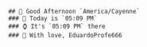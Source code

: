 
        ## 👋 Good Afternoon `America/Cayenne`
        ### 📅 Today is `05:09 PM`
        ### ⌚ It's `05:09 PM` there
        ### 🎩 With love, EduardoProfe666 
        